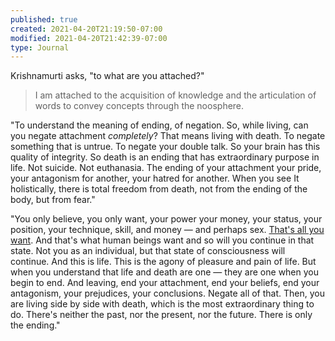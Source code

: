 ```yaml
---
published: true
created: 2021-04-20T21:19:50-07:00
modified: 2021-04-20T21:42:39-07:00
type: Journal
---
```


Krishnamurti asks, "to what are you attached?"

> I am attached to the acquisition of knowledge and the articulation of words to convey concepts through the noosphere.

"To understand the meaning of ending, of negation. So, while living, can you negate attachment *completely*? That means living with death. To negate something that is untrue. To negate your double talk. So your brain has this quality of integrity. So death is an ending that has extraordinary purpose in life. Not suicide. Not euthanasia. The ending of your attachment your pride, your antagonism for another, your hatred for another. When you see It holistically, there is total freedom from death, not from the ending of the body, but from fear."

"You only believe, you only want, your power your money, your status, your position, your technique, skill, and money &mdash; and perhaps sex. [That's all you want](https://youtu.be/Mo9nZEhZKMY?t=1h12m08s). And that's what human beings want and so will you continue in that state. Not you as an individual, but that state of consciousness will continue. And this is life. This is the agony of pleasure and pain of life. But when you understand that life and death are one &mdash; they are one when you begin to end. And leaving, end your attachment, end your beliefs, end your antagonism, your prejudices, your conclusions. Negate all of that. Then, you are living side by side with death, which is the most extraordinary thing to do. There's neither the past, nor the present, nor the future. There is only the ending."